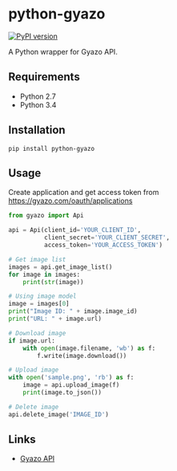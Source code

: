 # python-gyazo
[![PyPI version](https://badge.fury.io/py/python-gyazo.svg)](http://badge.fury.io/py/python-gyazo)

A Python wrapper for Gyazo API.

## Requirements
* Python 2.7
* Python 3.4

## Installation
`pip install python-gyazo`

## Usage
Create application and get access token from https://gyazo.com/oauth/applications

```python
from gyazo import Api

api = Api(client_id='YOUR_CLIENT_ID',
          client_secret='YOUR_CLIENT_SECRET',
          access_token='YOUR_ACCESS_TOKEN')

# Get image list
images = api.get_image_list()
for image in images:
    print(str(image))

# Using image model
image = images[0]
print("Image ID: " + image.image_id)
print("URL: " + image.url)

# Download image
if image.url:
    with open(image.filename, 'wb') as f:
        f.write(image.download())

# Upload image
with open('sample.png', 'rb') as f:
    image = api.upload_image(f)
    print(image.to_json())

# Delete image
api.delete_image('IMAGE_ID')
```

## Links
* [Gyazo API](https://gyazo.com/api/docs)
